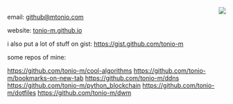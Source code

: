 <a href="#">
<img align="right" src="https://github-readme-stats.vercel.app/api?username=tonio-m&show_icons=true&hide_border=true&icon_color=586069&title_color=a0a9af">
</a>

email: github@mtonio.com

website: [tonio-m.github.io](http://tonio-m.github.io/)

i also put a lot of stuff on gist: https://gist.github.com/tonio-m

some repos of mine:

https://github.com/tonio-m/cool-algorithms
https://github.com/tonio-m/bookmarks-on-new-tab
https://github.com/tonio-m/ddns
https://github.com/tonio-m/python_blockchain
https://github.com/tonio-m/dotfiles
https://github.com/tonio-m/dwm
